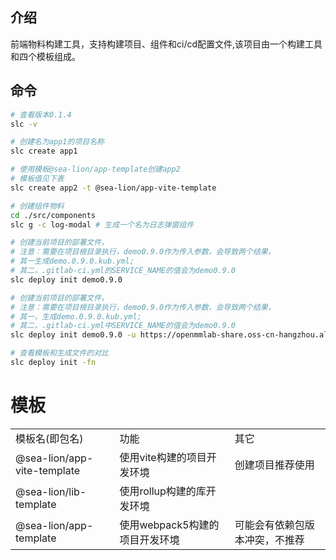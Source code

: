 ## 介绍
<p>前端物料构建工具，支持构建项目、组件和ci/cd配置文件,该项目由一个构建工具和四个模板组成。</p>

## 命令
```sh
# 查看版本0.1.4
slc -v

# 创建名为app1的项目名称
slc create app1

# 使用模板@sea-lion/app-template创建app2
# 模板值见下表
slc create app2 -t @sea-lion/app-vite-template

# 创建组件物料
cd ./src/components
slc g -c log-modal # 生成一个名为日志弹窗组件

# 创建当前项目的部署文件，
# 注意：需要在项目根目录执行，demo0.9.0作为传入参数，会导致两个结果，
# 其一生成demo.0.9.0.kub.yml;
# 其二，.gitlab-ci.yml的SERVICE_NAME的值会为demo0.9.0
slc deploy init demo0.9.0

# 创建当前项目的部署文件，
# 注意：需要在项目根目录执行，demo0.9.0作为传入参数，会导致两个结果，
# 其一，生成demo.0.9.0.kub.yml;
# 其二，.gitlab-ci.yml中SERVICE_NAME的值会为demo0.9.0
slc deploy init demo0.9.0 -u https://openmmlab-share.oss-cn-hangzhou.aliyuncs.com/deploy

# 查看模板和生成文件的对比
slc deploy init -fn
```

# 模板

<table>
   <tbody>
    <tr>
        <td>模板名(即包名)</td>
        <td>功能</td>
        <td>其它</td>
    </tr>
    <tr>
        <td>@sea-lion/app-vite-template</td>
        <td>使用vite构建的项目开发环境</td>
        <td>创建项目推荐使用</td>
    </tr>
    <tr>
        <td>@sea-lion/lib-template</td>
        <td>使用rollup构建的库开发环境</td>
        <td></td>
    </tr>
    <tr>
        <td>@sea-lion/app-template</td>
        <td>使用webpack5构建的项目开发环境</td>
        <td>可能会有依赖包版本冲突，不推荐</td>
    </tr>
   </tbody> 
</table>

